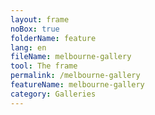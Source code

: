 ```yaml
---
layout: frame
noBox: true
folderName: feature
lang: en
fileName: melbourne-gallery
tool: The frame
permalink: /melbourne-gallery
featureName: melbourne-gallery
category: Galleries
---
```

